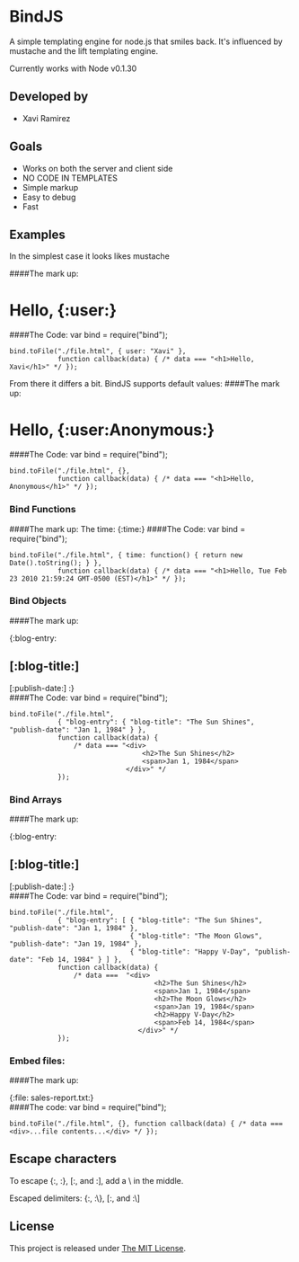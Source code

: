 # BindJS

A simple templating engine for node.js that smiles back.  It's influenced by mustache and the lift templating engine.

Currently works with Node v0.1.30

## Developed by
* Xavi Ramirez

## Goals
* Works on both the server and client side
* NO CODE IN TEMPLATES
* Simple markup
* Easy to debug
* Fast

## Examples
In the simplest case it looks likes mustache

####The mark up:
    <h1>Hello, {:user:}</h1>

####The Code:
    var bind = require("bind");

    bind.toFile("./file.html", { user: "Xavi" },
                function callback(data) { /* data === "<h1>Hello, Xavi</h1>" */ });

From there it differs a bit.  BindJS supports default values:
####The mark up:
    <h1>Hello, {:user:Anonymous:}</h1>
####The Code:
    var bind = require("bind");
    
    bind.toFile("./file.html", {},
                function callback(data) { /* data === "<h1>Hello, Anonymous</h1>" */ });


### Bind Functions
####The mark up:
    <span>The time: {:time:}</span>
####The Code:
    var bind = require("bind");

    bind.toFile("./file.html", { time: function() { return new Date().toString(); } },
                function callback(data) { /* data === "<h1>Hello, Tue Feb 23 2010 21:59:24 GMT-0500 (EST)</h1>" */ });

### Bind Objects
####The mark up:
    <div>{:blog-entry:
        <h2>[:blog-title:]</h2>
        <span>[:publish-date:]</span>
    :}
    </div>
####The Code:
    var bind = require("bind");

    bind.toFile("./file.html", 
                { "blog-entry": { "blog-title": "The Sun Shines", "publish-date": "Jan 1, 1984" } },
                function callback(data) { 
                    /* data === "<div>
                                     <h2>The Sun Shines</h2>
                                     <span>Jan 1, 1984</span>
                                 </div>" */ 
                });

### Bind Arrays
####The mark up:
    <div>{:blog-entry:
        <h2>[:blog-title:]</h2>
        <span>[:publish-date:]</span>
    :}
    </div>
####The Code:
    var bind = require("bind");

    bind.toFile("./file.html", 
                { "blog-entry": [ { "blog-title": "The Sun Shines", "publish-date": "Jan 1, 1984" },
                                  { "blog-title": "The Moon Glows", "publish-date": "Jan 19, 1984" },
                                  { "blog-title": "Happy V-Day", "publish-date": "Feb 14, 1984" } ] },
                function callback(data) { 
                    /* data ===  "<div>
                                        <h2>The Sun Shines</h2>
                                        <span>Jan 1, 1984</span>
                                        <h2>The Moon Glows</h2>
                                        <span>Jan 19, 1984</span>
                                        <h2>Happy V-Day</h2>
                                        <span>Feb 14, 1984</span>
                                    </div>" */ 
                });

### Embed files:
####The mark up:
    <div>{:file: sales-report.txt:}</div>
####The code:
    var bind = require("bind");

    bind.toFile("./file.html", {}, function callback(data) { /* data === <div>...file contents...</div> */ });
    
## Escape characters

To escape {:, :}, [:, and :], add a \ in the middle.

Escaped delimiters: {\:, :\\}, [\:, and :\\]

## License
This project is released under [The MIT License](http://www.opensource.org/licenses/mit-license.php).